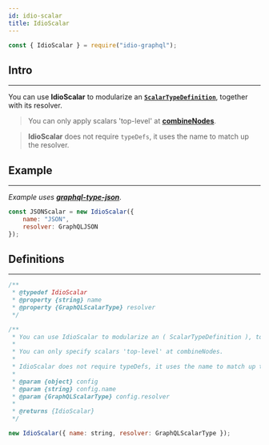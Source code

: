 ```yaml
---
id: idio-scalar
title: IdioScalar
---
```


```javascript 
const { IdioScalar } = require("idio-graphql");
```

## Intro

---

You can use **IdioScalar** to modularize an **[`ScalarTypeDefinition`](http://spec.graphql.org/June2018/#ScalarTypeDefinition)**, together with its resolver. 

> You can only apply scalars 'top-level' at **[combineNodes](combine-nodes)**.

> **IdioScalar** does not require `typeDefs`, it uses the name to match up the resolver.


## Example

---

_Example uses **[graphql-type-json](https://github.com/taion/graphql-type-json)**_.

```javascript
const JSONScalar = new IdioScalar({
    name: "JSON",
    resolver: GraphQLJSON
});
```

## Definitions

---

```javascript
/**
 * @typedef IdioScalar
 * @property {string} name
 * @property {GraphQLScalarType} resolver
 */

/**
 * You can use IdioScalar to modularize an ( ScalarTypeDefinition ), together with its resolver.
 *
 * You can only specify scalars 'top-level' at combineNodes.
 *
 * IdioScalar does not require typeDefs, it uses the name to match up the resolver.
 *
 * @param {object} config
 * @param {string} config.name
 * @param {GraphQLScalarType} config.resolver
 *
 * @returns {IdioScalar}
 */
```

```javascript
new IdioScalar({ name: string, resolver: GraphQLScalarType });
```